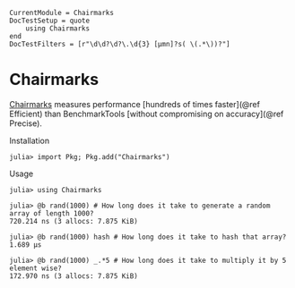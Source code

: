 ```@meta
CurrentModule = Chairmarks
DocTestSetup = quote
    using Chairmarks
end
DocTestFilters = [r"\d\d?\d?\.\d{3} [μmn]?s( \(.*\))?"]
```

# Chairmarks

[Chairmarks](https://github.com/LilithHafner/Chairmarks.jl) measures performance [hundreds
of times faster](@ref Efficient) than BenchmarkTools [without compromising on accuracy](@ref Precise).

Installation

```julia-repl
julia> import Pkg; Pkg.add("Chairmarks")
```

Usage

```jldoctest
julia> using Chairmarks

julia> @b rand(1000) # How long does it take to generate a random array of length 1000?
720.214 ns (3 allocs: 7.875 KiB)

julia> @b rand(1000) hash # How long does it take to hash that array?
1.689 μs

julia> @b rand(1000) _.*5 # How long does it take to multiply it by 5 element wise?
172.970 ns (3 allocs: 7.875 KiB)
```
